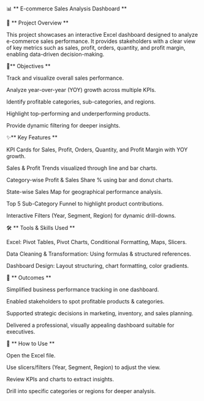 📊 ** E-commerce Sales Analysis Dashboard **

🔎 ** Project Overview **

This project showcases an interactive Excel dashboard designed to analyze e-commerce sales performance. It provides stakeholders with a clear view of key metrics such as sales, profit, orders, quantity, and profit margin, enabling data-driven decision-making.

🎯** Objectives **

Track and visualize overall sales performance.

Analyze year-over-year (YOY) growth across multiple KPIs.

Identify profitable categories, sub-categories, and regions.

Highlight top-performing and underperforming products.

Provide dynamic filtering for deeper insights.

✨** Key Features **

KPI Cards for Sales, Profit, Orders, Quantity, and Profit Margin with YOY growth.

Sales & Profit Trends visualized through line and bar charts.

Category-wise Profit & Sales Share % using bar and donut charts.

State-wise Sales Map for geographical performance analysis.

Top 5 Sub-Category Funnel to highlight product contributions.

Interactive Filters (Year, Segment, Region) for dynamic drill-downs.

🛠️ ** Tools & Skills Used **

Excel: Pivot Tables, Pivot Charts, Conditional Formatting, Maps, Slicers.

Data Cleaning & Transformation: Using formulas & structured references.

Dashboard Design: Layout structuring, chart formatting, color gradients.

📌 ** Outcomes **

Simplified business performance tracking in one dashboard.

Enabled stakeholders to spot profitable products & categories.

Supported strategic decisions in marketing, inventory, and sales planning.

Delivered a professional, visually appealing dashboard suitable for executives.

🚀 ** How to Use **

Open the Excel file.

Use slicers/filters (Year, Segment, Region) to adjust the view.

Review KPIs and charts to extract insights.

Drill into specific categories or regions for deeper analysis.
